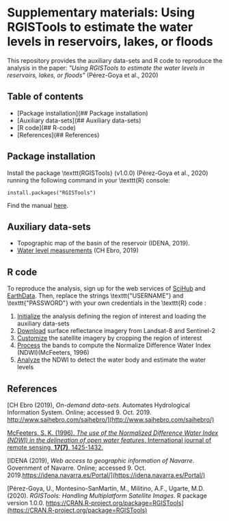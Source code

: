 # Supplementary materials: Using RGISTools to estimate the water levels in reservoirs, lakes, or floods

This repository provides the auxiliary data-sets and R code to reproduce the
analysis in the paper: 
_"Using RGISTools to estimate the water levels in reservoirs, lakes, or floods"_
(Pérez-Goya et al., 2020)

## Table of contents

 - [Package installation](## Package installation)
 - [Auxiliary data-sets](## Auxiliary data-sets)
 - [R code](## R-code)
 - [References](## References)

## Package installation

Install the package \texttt{RGISTools} (v1.0.0) (Pérez-Goya et al., 2020)
running the following command in your \texttt{R} console:

```{r}
install.packages("RGISTools")
```

Find the manual [here](https://cran.r-project.org/web/packages/RGISTools/RGISTools.pdf).

## Auxiliary data-sets 

 - Topographic map of the basin of the reservoir (IDENA, 2019).
 - [Water level measurements]() (CH Ebro, 2019)

## R code

To reproduce the analysis, sign up for the web services of 
[SciHub](https://scihub.copernicus.eu/dhus/#/self-registration) and
[EarthData](https://urs.earthdata.nasa.gov/users/new). 
Then, replace the strings \texttt{"USERNAME"} and \texttt{"PASSWORD"} with your
own credentials in the \texttt{R} code :

 1. [Initialize](https://github.com/mmontesinosanmartin/itoiz_article/R/initialize.R)
 the analysis defining the region of interest and loading the auxiliary data-sets  
 2. [Download](https://github.com/mmontesinosanmartin/itoiz_article/R/download.R) 
 surface reflectance imagery from Landsat-8 and Sentinel-2  
 3. [Customize](https://github.com/mmontesinosanmartin/itoiz_article/R/customize.R) 
 the satellite imagery by cropping the region of interest  
 4. [Process](https://github.com/mmontesinosanmartin/itoiz_article/R/process.R) 
 the bands to compute the Normalize Difference Water Index (NDWI)(McFeeters, 1996)  
 5. [Analyze](https://github.com/mmontesinosanmartin/itoiz_article/R/analyze.R)
 the NDWI to detect the water body and estimate the water levels  

## References

[CH Ebro (2019), _On-demand data-sets_. Automates Hydrological Information System. Online; accessed 9. Oct. 2019. http://www.saihebro.com/saihebro/](http://www.saihebro.com/saihebro/)

[McFeeters, S. K. (1996). _The use of the Normalized Difference Water Index (NDWI) in the delineation of open water features_. International journal of remote sensing, __17(7)__, 1425-1432.](https://doi.org/10.1080/01431169608948714)

[IDENA (2019), _Web access to geographic information of Navarre_. Government of Navarre. Online; accessed 9. Oct. 2019.https://idena.navarra.es/Portal/](https://idena.navarra.es/Portal/)

[Pérez-Goya, U., Montesino-SanMartin, M., Militino, A.F., Ugarte, M.D. (2020). _RGISTools: Handling Multiplatform Satellite Images_. R package version 1.0.0. https://CRAN.R-project.org/package=RGISTools](https://CRAN.R-project.org/package=RGISTools)